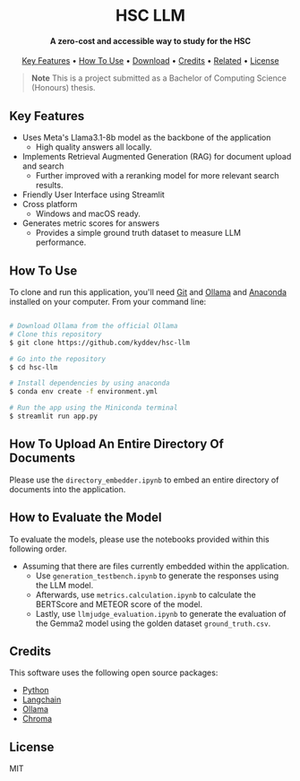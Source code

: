 
<h1 align="center">
  HSC LLM
  <br>
</h1>

<h4 align="center">A zero-cost and accessible way to study for the HSC</h4>

<p align="center">
  <a href="#key-features">Key Features</a> •
  <a href="#how-to-use">How To Use</a> •
  <a href="#download">Download</a> •
  <a href="#credits">Credits</a> •
  <a href="#related">Related</a> •
  <a href="#license">License</a>
</p>

<!-- ![screenshot](https://raw.githubusercontent.com/amitmerchant1990/electron-markdownify/master/app/img/markdownify.gif) -->

> **Note**
> This is a project submitted as a Bachelor of Computing Science (Honours) thesis. 

## Key Features

* Uses Meta's Llama3.1-8b model as the backbone of the application
  - High quality answers all locally. 
* Implements Retrieval Augmented Generation (RAG) for document upload and search
  - Further improved with a reranking model for more relevant search results. 
* Friendly User Interface using Streamlit
* Cross platform
  - Windows and macOS ready.
* Generates metric scores for answers 
  - Provides a simple ground truth dataset to measure LLM performance. 

## How To Use

To clone and run this application, you'll need [Git](https://git-scm.com) and [Ollama](https://ollama.com/) and [Anaconda](https://www.anaconda.com/download/) installed on your computer. From your command line:

```bash

# Download Ollama from the official Ollama
# Clone this repository
$ git clone https://github.com/kyddev/hsc-llm

# Go into the repository
$ cd hsc-llm

# Install dependencies by using anaconda 
$ conda env create -f environment.yml

# Run the app using the Miniconda terminal
$ streamlit run app.py
```

## How To Upload An Entire Directory Of Documents

Please use the `directory_embedder.ipynb` to embed an entire directory of documents into the application.

## How to Evaluate the Model

To evaluate the models, please use the notebooks provided within this following order.


* Assuming that there are files currently embedded within the application.
    - Use `generation_testbench.ipynb` to generate the responses using the LLM model.
    - Afterwards, use `metrics.calculation.ipynb` to calculate the BERTScore and METEOR score of the model.
    - Lastly, use `llmjudge_evaluation.ipynb` to generate the evaluation of the Gemma2 model using the golden dataset `ground_truth.csv`. 


## Credits

This software uses the following open source packages:

- [Python](https://www.python.org/)
- [Langchain](https://www.langchain.com/)
- [Ollama](https://ollama.com/)
- [Chroma](https://www.trychroma.com/)

## License

MIT



